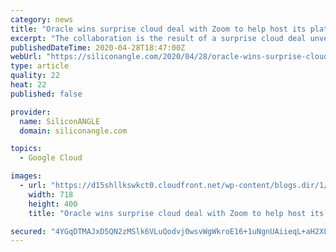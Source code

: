```yaml
---
category: news
title: "Oracle wins surprise cloud deal with Zoom to help host its platform"
excerpt: "The collaboration is the result of a surprise cloud deal unveiled today under which Zoom has shifted some of its videoconferencing infrastructure to Oracle Cloud. The value of the contract is not being disclosed,"
publishedDateTime: 2020-04-28T18:47:00Z
webUrl: "https://siliconangle.com/2020/04/28/oracle-wins-surprise-cloud-deal-zoom-help-host-platform/"
type: article
quality: 22
heat: 22
published: false

provider:
  name: SiliconANGLE
  domain: siliconangle.com

topics:
  - Google Cloud

images:
  - url: "https://d15shllkswkct0.cloudfront.net/wp-content/blogs.dir/1/files/2020/04/oracle.png"
    width: 718
    height: 400
    title: "Oracle wins surprise cloud deal with Zoom to help host its platform"

secured: "4YGqDTMAJxD5QN2zMSlk6VLuQodvj0wsvWgWkroE16+1uNgnUAiieqL+aH2XLRopUpn6dklzSU9TMJMzmOuTL0uEFf4EzuzFy+cbXDYdfqC/TnelVQABezHikOvvOo/DxdzV+JbyY4koUfMWYdWuH0v/pJVyeqjymoA3STE2tqmZQOr5OLo5519RfhxZif1o12w0m6fYJLl9uzPIMLbbP6NpEXqWc/X0p+UQsvalvKrTw0IBk4VvySFAvj8VjXromhREF4/YoweCU33eiLAZgjIWsq+2IAqZ5UXTQebXrH8rAMQMjHex7dh+TzIAANsqiFn+N8ueCzZDt2aooibigwgR27SMU5YHytRGKnstUnavlnb1VLDHqrNebgM5PYPD3iQlxpq45M+Konfkb8SpUo8lnN8MAAhVBhjhWNSP19UYZYT9AoiYfo95cyyxNCkRtifsrvIGqkikrzkbFvO9WD8ZpxF4JOFfC8sg77aRwcc=;Uz/cF9FRWUpCe9gNCVgznA=="
---
```


